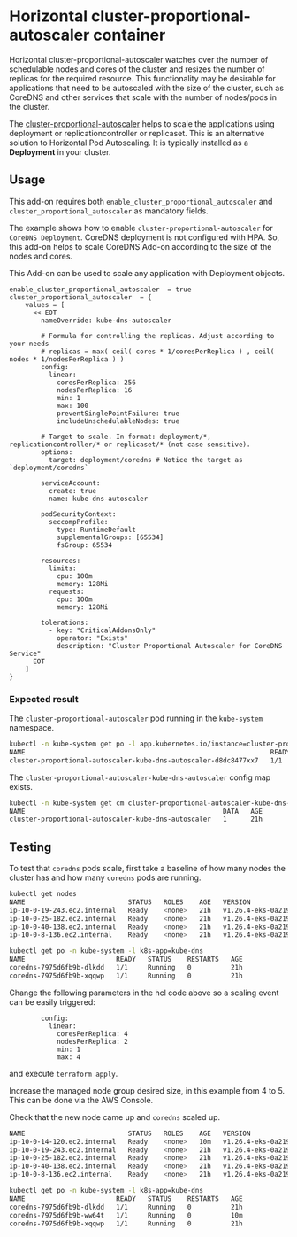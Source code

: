 # Horizontal cluster-proportional-autoscaler container

Horizontal cluster-proportional-autoscaler watches over the number of schedulable nodes and cores of the cluster and resizes the number of replicas for the required resource. This functionality may be desirable for applications that need to be autoscaled with the size of the cluster, such as CoreDNS and other services that scale with the number of nodes/pods in the cluster.

The [cluster-proportional-autoscaler](https://github.com/kubernetes-sigs/cluster-proportional-autoscaler) helps to scale the applications using deployment or replicationcontroller or replicaset. This is an alternative solution to Horizontal Pod Autoscaling.
It is typically installed as a **Deployment** in your cluster.

## Usage

This add-on requires both `enable_cluster_proportional_autoscaler` and `cluster_proportional_autoscaler` as mandatory fields.

The example shows how to enable `cluster-proportional-autoscaler` for `CoreDNS Deployment`. CoreDNS deployment is not configured with HPA. So, this add-on helps to scale CoreDNS Add-on according to the size of the nodes and cores.

This Add-on can be used to scale any application with Deployment objects.

```hcl
enable_cluster_proportional_autoscaler  = true
cluster_proportional_autoscaler  = {
    values = [
      <<-EOT
        nameOverride: kube-dns-autoscaler

        # Formula for controlling the replicas. Adjust according to your needs
        # replicas = max( ceil( cores * 1/coresPerReplica ) , ceil( nodes * 1/nodesPerReplica ) )
        config:
          linear:
            coresPerReplica: 256
            nodesPerReplica: 16
            min: 1
            max: 100
            preventSinglePointFailure: true
            includeUnschedulableNodes: true

        # Target to scale. In format: deployment/*, replicationcontroller/* or replicaset/* (not case sensitive).
        options:
          target: deployment/coredns # Notice the target as `deployment/coredns`

        serviceAccount:
          create: true
          name: kube-dns-autoscaler

        podSecurityContext:
          seccompProfile:
            type: RuntimeDefault
            supplementalGroups: [65534]
            fsGroup: 65534

        resources:
          limits:
            cpu: 100m
            memory: 128Mi
          requests:
            cpu: 100m
            memory: 128Mi

        tolerations:
          - key: "CriticalAddonsOnly"
            operator: "Exists"
            description: "Cluster Proportional Autoscaler for CoreDNS Service"
      EOT
    ]
}
```
### Expected result
The `cluster-proportional-autoscaler` pod running in the `kube-system` namespace.
```bash
kubectl -n kube-system get po -l app.kubernetes.io/instance=cluster-proportional-autoscaler
NAME                                                              READY   STATUS    RESTARTS   AGE
cluster-proportional-autoscaler-kube-dns-autoscaler-d8dc8477xx7   1/1     Running   0          21h
```
The `cluster-proportional-autoscaler-kube-dns-autoscaler` config map exists.
```bash
kubectl -n kube-system get cm cluster-proportional-autoscaler-kube-dns-autoscaler
NAME                                                  DATA   AGE
cluster-proportional-autoscaler-kube-dns-autoscaler   1      21h
```

## Testing
To test that `coredns` pods scale, first take a baseline of how many nodes the cluster has and how many `coredns` pods are running.
```bash
kubectl get nodes
NAME                          STATUS   ROLES    AGE   VERSION
ip-10-0-19-243.ec2.internal   Ready    <none>   21h   v1.26.4-eks-0a21954
ip-10-0-25-182.ec2.internal   Ready    <none>   21h   v1.26.4-eks-0a21954
ip-10-0-40-138.ec2.internal   Ready    <none>   21h   v1.26.4-eks-0a21954
ip-10-0-8-136.ec2.internal    Ready    <none>   21h   v1.26.4-eks-0a21954

kubectl get po -n kube-system -l k8s-app=kube-dns
NAME                       READY   STATUS    RESTARTS   AGE
coredns-7975d6fb9b-dlkdd   1/1     Running   0          21h
coredns-7975d6fb9b-xqqwp   1/1     Running   0          21h
```

Change the following parameters in the hcl code above so a scaling event can be easily triggered:
```hcl
        config:
          linear:
            coresPerReplica: 4
            nodesPerReplica: 2
            min: 1
            max: 4
```
and execute `terraform apply`.

Increase the managed node group desired size, in this example from 4 to 5. This can be done via the AWS Console.

Check that the new node came up and `coredns` scaled up.
```bash
NAME                          STATUS   ROLES    AGE   VERSION
ip-10-0-14-120.ec2.internal   Ready    <none>   10m   v1.26.4-eks-0a21954
ip-10-0-19-243.ec2.internal   Ready    <none>   21h   v1.26.4-eks-0a21954
ip-10-0-25-182.ec2.internal   Ready    <none>   21h   v1.26.4-eks-0a21954
ip-10-0-40-138.ec2.internal   Ready    <none>   21h   v1.26.4-eks-0a21954
ip-10-0-8-136.ec2.internal    Ready    <none>   21h   v1.26.4-eks-0a21954

kubectl get po -n kube-system -l k8s-app=kube-dns
NAME                       READY   STATUS    RESTARTS   AGE
coredns-7975d6fb9b-dlkdd   1/1     Running   0          21h
coredns-7975d6fb9b-ww64t   1/1     Running   0          10m
coredns-7975d6fb9b-xqqwp   1/1     Running   0          21h
```
